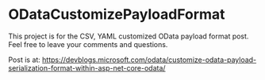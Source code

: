# ODataCustomizePayloadFormat

This project is for the CSV, YAML customized OData payload format post.
Feel free to leave your comments and questions.


Post is at: https://devblogs.microsoft.com/odata/customize-odata-payload-serialization-format-within-asp-net-core-odata/

